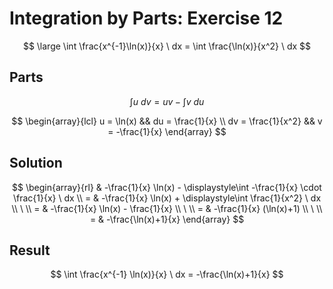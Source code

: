 # Integration by Parts: Exercise 12

$$
\large
\int \frac{x^{-1}\ln(x)}{x} \ dx = \int \frac{\ln(x)}{x^2} \ dx
$$

## Parts

$$
\int u \ dv = uv - \int v \ du
$$

$$
\begin{array}{lcl}
u = \ln(x) && du = \frac{1}{x}
\\
dv = \frac{1}{x^2} && v = -\frac{1}{x}
\end{array}
$$

## Solution

$$
\begin{array}{rl}
& -\frac{1}{x} \ln(x) - \displaystyle\int -\frac{1}{x} \cdot \frac{1}{x} \ dx
\\
= & -\frac{1}{x} \ln(x) + \displaystyle\int \frac{1}{x^2} \ dx
\\
\ 
\\
= & -\frac{1}{x} \ln(x) - \frac{1}{x}
\\
\ 
\\
= & -\frac{1}{x} (\ln(x)+1)
\\
\ 
\\
= & -\frac{\ln(x)+1}{x}
\end{array}
$$

## Result

$$
\int \frac{x^{-1} \ln(x)}{x} \ dx = -\frac{\ln(x)+1}{x}
$$
